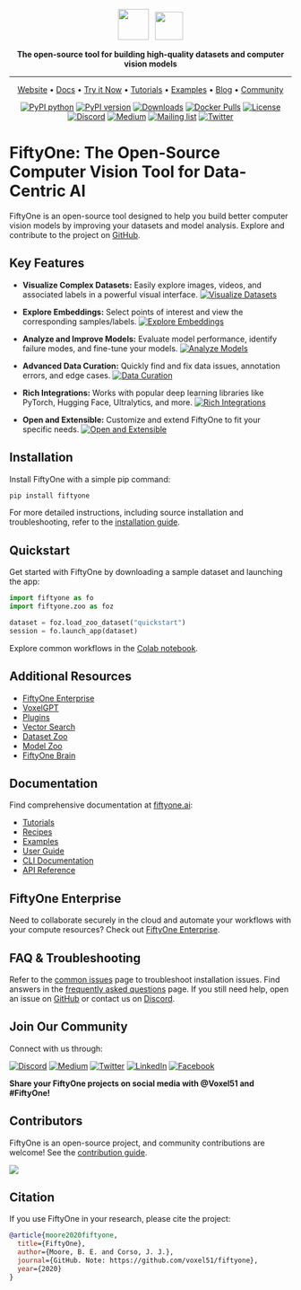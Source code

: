 <div align="center">
<p align="center">

<!-- prettier-ignore -->
<img src="https://user-images.githubusercontent.com/25985824/106288517-2422e000-6216-11eb-871d-26ad2e7b1e59.png" height="55px"> &nbsp;
<img src="https://user-images.githubusercontent.com/25985824/106288518-24bb7680-6216-11eb-8f10-60052c519586.png" height="50px">

**The open-source tool for building high-quality datasets and computer vision models**

---

<!-- prettier-ignore -->
<a href="https://voxel51.com/fiftyone">Website</a> •
<a href="https://voxel51.com/docs/fiftyone">Docs</a> •
<a href="https://colab.research.google.com/github/voxel51/fiftyone-examples/blob/master/examples/quickstart.ipynb">Try it Now</a> •
<a href="https://voxel51.com/docs/fiftyone/tutorials/index.html">Tutorials</a> •
<a href="https://github.com/voxel51/fiftyone-examples">Examples</a> •
<a href="https://voxel51.com/blog/">Blog</a> •
<a href="https://discord.gg/fiftyone-community">Community</a>

[![PyPI python](https://img.shields.io/pypi/pyversions/fiftyone)](https://pypi.org/project/fiftyone)
[![PyPI version](https://badge.fury.io/py/fiftyone.svg)](https://pypi.org/project/fiftyone)
[![Downloads](https://static.pepy.tech/badge/fiftyone)](https://pepy.tech/project/fiftyone)
[![Docker Pulls](https://badgen.net/docker/pulls/voxel51/fiftyone?icon=docker&label=pulls)](https://hub.docker.com/r/voxel51/fiftyone/)
[![License](https://img.shields.io/badge/License-Apache%202.0-blue.svg)](LICENSE)
[![Discord](https://img.shields.io/badge/Discord-7289DA?logo=discord&logoColor=white)](https://discord.gg/fiftyone-community)
[![Medium](https://img.shields.io/badge/Medium-12100E?logo=medium&logoColor=white)](https://medium.com/voxel51)
[![Mailing list](http://bit.ly/2Md9rxM)](https://share.hsforms.com/1zpJ60ggaQtOoVeBqIZdaaA2ykyk)
[![Twitter](https://img.shields.io/twitter/follow/Voxel51?style=social)](https://twitter.com/voxel51)

</p>
</div>

# FiftyOne: The Open-Source Computer Vision Tool for Data-Centric AI

FiftyOne is an open-source tool designed to help you build better computer vision models by improving your datasets and model analysis. Explore and contribute to the project on [GitHub](https://github.com/voxel51/fiftyone).

## Key Features

*   **Visualize Complex Datasets:** Easily explore images, videos, and associated labels in a powerful visual interface.
    [![Visualize Datasets](https://github.com/user-attachments/assets/9dc2db88-967d-43fa-bda0-85e4d5ab6a7a)](https://docs.voxel51.com/user_guide/app.html)

*   **Explore Embeddings:** Select points of interest and view the corresponding samples/labels.
    [![Explore Embeddings](https://github.com/user-attachments/assets/246faeb7-dcab-4e01-9357-e50f6b106da7)](https://docs.voxel51.com/user_guide/app.html#embeddings-panel)

*   **Analyze and Improve Models:** Evaluate model performance, identify failure modes, and fine-tune your models.
    [![Analyze Models](https://github.com/user-attachments/assets/8c32d6c4-51e7-4fea-9a3c-2ffd9690f5d6)](https://docs.voxel51.com/user_guide/evaluation.html)

*   **Advanced Data Curation:** Quickly find and fix data issues, annotation errors, and edge cases.
    [![Data Curation](https://github.com/user-attachments/assets/24fa1960-c2dd-46ae-ae5f-d58b3b84cfe4)](https://docs.voxel51.com/brain.html)

*   **Rich Integrations:** Works with popular deep learning libraries like PyTorch, Hugging Face, Ultralytics, and more.
    [![Rich Integrations](https://github.com/user-attachments/assets/de5f25e1-a967-4362-9e04-616449e745e5)](https://docs.voxel51.com/integrations/index.html)

*   **Open and Extensible:** Customize and extend FiftyOne to fit your specific needs.
    [![Open and Extensible](https://github.com/user-attachments/assets/c7ed496d-0cf7-45d6-9853-e349f1abd6f8)](https://docs.voxel51.com/plugins/index.html)

## Installation

Install FiftyOne with a simple pip command:

```bash
pip install fiftyone
```

For more detailed instructions, including source installation and troubleshooting, refer to the [installation guide](https://voxel51.com/docs/fiftyone/getting_started/install.html).

## Quickstart

Get started with FiftyOne by downloading a sample dataset and launching the app:

```python
import fiftyone as fo
import fiftyone.zoo as foz

dataset = foz.load_zoo_dataset("quickstart")
session = fo.launch_app(dataset)
```
Explore common workflows in the [Colab notebook](https://colab.research.google.com/github/voxel51/fiftyone-examples/blob/master/examples/quickstart.ipynb).

## Additional Resources

*   [FiftyOne Enterprise](https://voxel51.com/enterprise)
*   [VoxelGPT](https://github.com/voxel51/voxelgpt)
*   [Plugins](https://voxel51.com/plugins)
*   [Vector Search](https://voxel51.com/blog/the-computer-vision-interface-for-vector-search)
*   [Dataset Zoo](https://docs.voxel51.com/dataset_zoo/index.html)
*   [Model Zoo](https://docs.voxel51.com/model_zoo/index.html)
*   [FiftyOne Brain](https://docs.voxel51.com/brain.html)

## Documentation

Find comprehensive documentation at [fiftyone.ai](https://fiftyone.ai):

*   [Tutorials](https://voxel51.com/docs/fiftyone/tutorials/index.html)
*   [Recipes](https://voxel51.com/docs/fiftyone/recipes/index.html)
*   [Examples](https://github.com/voxel51/fiftyone-examples)
*   [User Guide](https://voxel51.com/docs/fiftyone/user_guide/index.html)
*   [CLI Documentation](https://voxel51.com/docs/fiftyone/cli/index.html)
*   [API Reference](https://voxel51.com/docs/fiftyone/api/fiftyone.html)

## FiftyOne Enterprise

Need to collaborate securely in the cloud and automate your workflows with your compute resources? Check out [FiftyOne Enterprise](https://voxel51.com/enterprise).

## FAQ & Troubleshooting

Refer to the [common issues](https://docs.voxel51.com/getting_started/troubleshooting.html) page to troubleshoot installation issues.  Find answers in the [frequently asked questions](https://docs.voxel51.com/faq/index.html) page.  If you still need help, open an issue on [GitHub](https://github.com/voxel51/fiftyone/issues) or contact us on [Discord](https://discord.gg/fiftyone-community).

## Join Our Community

Connect with us through:

[![Discord](https://img.shields.io/badge/Discord-7289DA?logo=discord&logoColor=white)](https://discord.gg/fiftyone-community)
[![Medium](https://img.shields.io/badge/Medium-12100E?logo=medium&logoColor=white)](https://medium.com/voxel51)
[![Twitter](https://img.shields.io/badge/Twitter-1DA1F2?logo=twitter&logoColor=white)](https://twitter.com/voxel51)
[![LinkedIn](https://img.shields.io/badge/LinkedIn-0077B5?logo=linkedin&logoColor=white)](https://www.linkedin.com/company/voxel51)
[![Facebook](https://img.shields.io/badge/Facebook-1877F2?logo=facebook&logoColor=white)](https://www.facebook.com/voxel51)

**Share your FiftyOne projects on social media with @Voxel51 and #FiftyOne!**

## Contributors

FiftyOne is an open-source project, and community contributions are welcome! See the [contribution guide](https://github.com/voxel51/fiftyone/blob/develop/CONTRIBUTING.md).

<a href="https://github.com/voxel51/fiftyone/graphs/contributors">
  <img src="https://contrib.rocks/image?repo=voxel51/fiftyone" />
</a>

## Citation

If you use FiftyOne in your research, please cite the project:

```bibtex
@article{moore2020fiftyone,
  title={FiftyOne},
  author={Moore, B. E. and Corso, J. J.},
  journal={GitHub. Note: https://github.com/voxel51/fiftyone},
  year={2020}
}
```